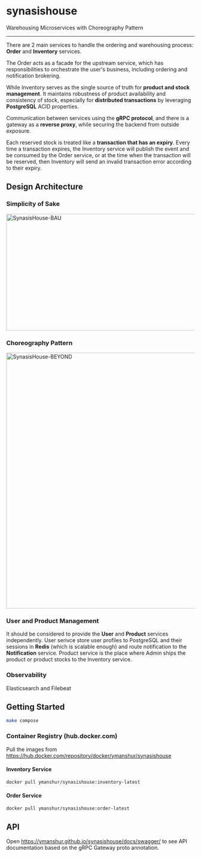 # synasishouse

Warehousing Microservices with Choreography Pattern

***

There are 2 main services to handle the ordering and warehousing process: **Order** and **Inventory** services.

The Order acts as a facade for the upstream service, which has responsibilities to orchestrate the user's business, including ordering and notification brokering.

While Inventory serves as the single source of truth for **product and stock management**. It maintains robustness of product availability and consistency of stock, especially for **distributed transactions** by leveraging **PostgreSQL** ACID properties.

Communication between services using the **gRPC protocol**, and there is a gateway as a **reverse proxy**, while securing the backend from outside exposure.

Each reserved stock is treated like a **transaction that has an expiry**. Every time a transaction expires, the Inventory service will publish the event and be consumed by the Order service, or at the time when the transaction will be reserved, then Inventory will send an invalid transaction error according to their expiry.

## Design Architecture

### Simplicity of Sake

<img width="646" height="311" alt="SynasisHouse-BAU" src="https://github.com/user-attachments/assets/ac1eb332-d9e7-45af-b6a9-bc8dddb9b99d" />

### Choreography Pattern

<img width="733" height="682" alt="SynasisHouse-BEYOND" src="https://github.com/user-attachments/assets/071cc190-62d3-4043-88e4-c84e3dc22c2d" />

### User and Product Management

It should be considered to provide the **User** and **Product** services independently. User serivce store user profiles to PostgreSQL and their sessions in **Redis** (which is scalable enough) and route notification to the **Notification** service. Product service is the place where Admin ships the product or product stocks to the Inventory service.

### Observability

Elasticsearch and Filebeat

## Getting Started

```bash
make compose
```

### Container Registry (hub.docker.com)

Pull the images from <https://hub.docker.com/repository/docker/ymanshur/synasishouse>

#### Inventory Service

```bash
docker pull ymanshur/synasishouse:inventory-latest
```

#### Order Service

```bash
docker pull ymanshur/synasishouse:order-latest
```

## API

Open <https://ymanshur.github.io/synasishouse/docs/swagger/> to see API documentation based on the gRPC Gateway proto annotation.
